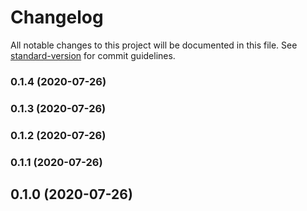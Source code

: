 # Changelog

All notable changes to this project will be documented in this file. See [standard-version](https://github.com/conventional-changelog/standard-version) for commit guidelines.

### 0.1.4 (2020-07-26)

### 0.1.3 (2020-07-26)

### 0.1.2 (2020-07-26)

### 0.1.1 (2020-07-26)

## 0.1.0 (2020-07-26)
